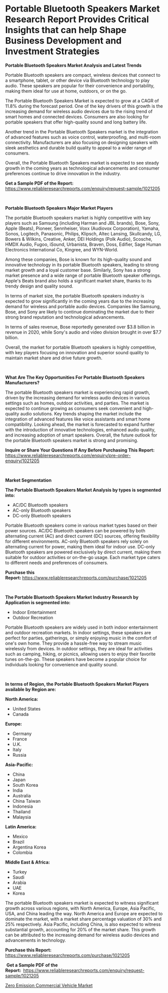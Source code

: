 <p><h1>Portable Bluetooth Speakers Market Research Report Provides Critical Insights that can help Shape Business Development and Investment Strategies</h1></p><p><strong>Portable Bluetooth Speakers Market Analysis and Latest Trends</strong></p>
<p><p>Portable Bluetooth speakers are compact, wireless devices that connect to a smartphone, tablet, or other device via Bluetooth technology to play audio. These speakers are popular for their convenience and portability, making them ideal for use at home, outdoors, or on the go.</p><p>The Portable Bluetooth Speakers Market is expected to grow at a CAGR of 11.8% during the forecast period. One of the key drivers of this growth is the increasing demand for wireless audio devices due to the rising trend of smart homes and connected devices. Consumers are also looking for portable speakers that offer high-quality sound and long battery life.</p><p>Another trend in the Portable Bluetooth Speakers market is the integration of advanced features such as voice control, waterproofing, and multi-room connectivity. Manufacturers are also focusing on designing speakers with sleek aesthetics and durable build quality to appeal to a wider range of consumers.</p><p>Overall, the Portable Bluetooth Speakers market is expected to see steady growth in the coming years as technological advancements and consumer preferences continue to drive innovation in the industry.</p></p>
<p><strong>Get a Sample PDF of the Report:&nbsp;</strong> <a href="https://www.reliableresearchreports.com/enquiry/request-sample/1021205">https://www.reliableresearchreports.com/enquiry/request-sample/1021205</a></p>
<p>&nbsp;</p>
<p><strong>Portable Bluetooth Speakers Major Market Players</strong></p>
<p><p>The portable Bluetooth speakers market is highly competitive with key players such as Samsung (including Harman and JBL brands), Bose, Sony, Apple (Beats), Pioneer, Sennheiser, Voxx (Audiovox Corporation), Yamaha, Sonos, Logitech, Panasonic, Philips, Klipsch, Altec Lansing, Skullcandy, LG, Bowers & Wilkins, Creative, Anker, DEI Holdings (Polk Audio), Scosche, HMDX Audio, Fugoo, iSound, Urbanista, Braven, Doss, Edifier, Sage Human Electronics International Co, Kingree, and WYN-World.</p><p>Among these companies, Bose is known for its high-quality sound and innovative technology in its portable Bluetooth speakers, leading to strong market growth and a loyal customer base. Similarly, Sony has a strong market presence and a wide range of portable Bluetooth speaker offerings. Apple's Beats brand also holds a significant market share, thanks to its trendy design and quality sound.</p><p>In terms of market size, the portable Bluetooth speakers industry is expected to grow significantly in the coming years due to the increasing demand for wireless and portable audio devices. Companies like Samsung, Bose, and Sony are likely to continue dominating the market due to their strong brand reputation and technological advancements.</p><p>In terms of sales revenue, Bose reportedly generated over $3.8 billion in revenue in 2020, while Sony's audio and video division brought in over $7.7 billion.</p><p>Overall, the market for portable Bluetooth speakers is highly competitive, with key players focusing on innovation and superior sound quality to maintain market share and drive future growth.</p></p>
<p>&nbsp;</p>
<p><strong>What Are The Key Opportunities For Portable Bluetooth Speakers Manufacturers?</strong></p>
<p><p>The portable Bluetooth speakers market is experiencing rapid growth, driven by the increasing demand for wireless audio devices in various settings such as homes, outdoor activities, and parties. The market is expected to continue growing as consumers seek convenient and high-quality audio solutions. Key trends shaping the market include the integration of advanced features like voice assistants and smart home compatibility. Looking ahead, the market is forecasted to expand further with the introduction of innovative technologies, enhanced audio quality, and increasing adoption of smart speakers. Overall, the future outlook for the portable Bluetooth speakers market is strong and promising.</p></p>
<p><strong>Inquire or Share Your Questions If Any Before Purchasing This Report:</strong> <a href="https://www.reliableresearchreports.com/enquiry/pre-order-enquiry/1021205">https://www.reliableresearchreports.com/enquiry/pre-order-enquiry/1021205</a></p>
<p>&nbsp;</p>
<p><strong>Market Segmentation</strong></p>
<p><strong>The Portable Bluetooth Speakers Market Analysis by types is segmented into:</strong></p>
<p><ul><li>AC/DC Bluetooth speakers</li><li>AC-only Bluetooth speakers</li><li>DC-only Bluetooth speakers</li></ul></p>
<p><p>Portable Bluetooth speakers come in various market types based on their power sources. AC/DC Bluetooth speakers can be powered by both alternating current (AC) and direct current (DC) sources, offering flexibility for different environments. AC-only Bluetooth speakers rely solely on alternating current for power, making them ideal for indoor use. DC-only Bluetooth speakers are powered exclusively by direct current, making them suitable for outdoor activities or on-the-go usage. Each market type caters to different needs and preferences of consumers.</p></p>
<p><strong>Purchase this Report:&nbsp;</strong><a href="https://www.reliableresearchreports.com/purchase/1021205">https://www.reliableresearchreports.com/purchase/1021205</a></p>
<p>&nbsp;</p>
<p><strong>The Portable Bluetooth Speakers Market Industry Research by Application is segmented into:</strong></p>
<p><ul><li>Indoor Entertainment</li><li>Outdoor Recreation</li></ul></p>
<p><p>Portable Bluetooth speakers are widely used in both indoor entertainment and outdoor recreation markets. In indoor settings, these speakers are perfect for parties, gatherings, or simply enjoying music in the comfort of one's own home. They provide a hassle-free way to stream music wirelessly from devices. In outdoor settings, they are ideal for activities such as camping, hiking, or picnics, allowing users to enjoy their favorite tunes on-the-go. These speakers have become a popular choice for individuals looking for convenience and quality sound.</p></p>
<p>&nbsp;</p>
<p><strong>In terms of Region, the Portable Bluetooth Speakers Market Players available by Region are:</strong></p>
<p>
    <p> <strong> North America: </strong>
        <ul>
            <li>United States</li>
            <li>Canada</li>
        </ul>
        </p> 
    <p> <strong> Europe: </strong>
        <ul>
            <li>Germany</li>
            <li>France</li>
            <li>U.K.</li>
            <li>Italy</li>
            <li>Russia</li>
        </ul>
        </p> 
    <p> <strong> Asia-Pacific: </strong>
        <ul>
            <li>China</li>
            <li>Japan</li>
            <li>South Korea</li>
            <li>India</li>
            <li>Australia</li>
            <li>China Taiwan</li>
            <li>Indonesia</li>
            <li>Thailand</li>
            <li>Malaysia</li>
        </ul>
        </p> 
    <p> <strong> Latin America: </strong>
        <ul>
            <li>Mexico</li>
            <li>Brazil</li>
            <li>Argentina Korea</li>
            <li>Colombia</li>
        </ul>
        </p> 
    <p> <strong> Middle East & Africa: </strong>
        <ul>
            <li>Turkey</li>
            <li>Saudi</li>
            <li>Arabia</li>
            <li>UAE</li>
            <li>Korea</li>
        </ul>
    </p>
    </p>
<p><p>The portable Bluetooth speakers market is expected to witness significant growth across various regions, with North America, Europe, Asia Pacific, USA, and China leading the way. North America and Europe are expected to dominate the market, with a market share percentage valuation of 30% and 25% respectively. Asia Pacific, including China, is also expected to witness substantial growth, accounting for 20% of the market share. This growth can be attributed to the increasing demand for wireless audio devices and advancements in technology.</p></p>
<p><strong>Purchase this Report: </strong><a href="https://www.reliableresearchreports.com/purchase/1021205">https://www.reliableresearchreports.com/purchase/1021205</a></p>
<p>&nbsp;<strong>Get a Sample PDF of the Report:&nbsp;&nbsp;</strong><a href="https://www.reliableresearchreports.com/enquiry/request-sample/1021205">https://www.reliableresearchreports.com/enquiry/request-sample/1021205</a></p>
<p><strong></strong></p>
<p><p><a href="https://frill-swim-3cd.notion.site/Zero-Emission-Commercial-Vehicle-Market-Provides-a-Comprehensive-Analysis-Including-a-Macro-Overview-486bf88b083846bf8c033cf6abcbd9d4">Zero Emission Commercial Vehicle Market</a></p></p>